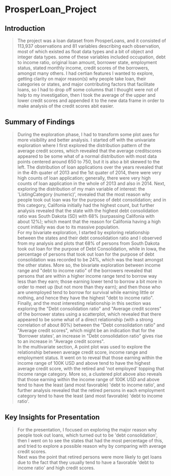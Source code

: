 # ProsperLoan_Project
## Introduction
> The project was a loan dataset from ProsperLoans, and it consisted of 113,937 observations and 81 variables describing each observation, most of which existed as float data types and a bit of object and integer data types. some of these variables included occupation, debt to income ratio, original loan amount, borrower state, employment status, stated monthly income, credit scores of the borrowers, amongst many others. I had certian features I wanted to explore, getting clarity on major reason(s) why people take loan, their categories or states, and major contributing factors that facilitate loans, so I had to drop off some columns that I thought were not of help to my investigation, then I took the average of the upper and lower credit scores and appended it to the new data frame in order to make analysis of the credit scores abit easier.   

## Summary of Findings  
> During the exploration phase, I had to transform some plot axes for more visibility and better analysis. I started off with the univariate exploration where I first explored the distribution pattern of the average credit scores, which revealed that the average creditscores appeared to be some what of a normal distribution with most data points centered around 650 to 750, but it is also a bit skewed to the left. The distribution of loan applications over the years revealed that in the 4th quater of 2013 and the 1st quater of 2014, there were very high counts of loan application; generally, there were very high counts of loan application in the whole of 2013 and also in 2014. Next, exploring the distribution of my main variable of interest: the 'ListingCategory (numeric)', revealed that the most reason why people took out loan was for the purpose of debt consolidation; and in this category, Califonia initially had the highest count, but further analysis revealed that the state with the highest debt consolidation ratio was South Dakota (SD) with 68% (surpassing Califonia with about 12%); which meant that the reason for Califonia having a high count initially was due to its massive population.  
> For my bivariate exploration, I started by exploring relationship between the states and their debt consolidation ratio and I observed from my analysis and plots that 68% of persons from South Dakota took out loan for the purpose of Debt Consolidation, while in Iowa, the percentage of persons that took out loan for the purpose of debt consolidation was recorded to be 24%, which was the least amongst the other states. More so, the bivariate exploration between income range and "debt to income ratio" of the borrowers revealed that persons that are within a higher income range tend to borrow way less than they earn; those earning lower tend to borrow a bit more in order to meet up (but not more than they earn); and then those who are unemployed tend to borrow for survival while earning little or nothing, and hence they have the highest "debt to income ratio". Finally, and the most interesting relationship in this section was exploring the "Debt consolidation ratio" and "Average credit scores" of the borrower states using a scatterplot, which revealed that there appeared to be some what of a direct relationship (with a strong correlation of about 80%) between the "Debt consolidation ratio" and "Average credit scores", which might be an indication that for the 'Borrower states', an increase in "Debt consolidation ratio" gives rise to an increase in "Average credit scores".  
> In the multivariate section, A point plot was used to explore the relationship between average credit score, income range and employment status. It went on to reveal that those earning within the income range of 100K USD and above tend to have the highest average credit score, with the retired and 'not employed' topping that income range category. More so, a clustered plot above also reveals that those earning within the income range of 100K USD and above tend to have the least (and most favorable) 'debt to income ratio', and further analysis revealed that the retired persons in each employment category tend to have the least (and most favorable) 'debt to income ratio'.   

## Key Insights for Presentation  
> For the presentation, I focused on exploring the major reason why people took out loans, which turned out to be 'debt consolidation', then I went on to see the states that had the most percentage of this, and tried to explore a possible reason why by comparing with average credit scores.  
> Next was the point that retired persons were more likely to get loans due to the fact that they usually tend to have a favorable 'debt to income ratio' and high credit scores.
